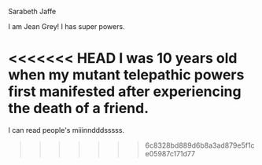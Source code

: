Sarabeth Jaffe

I am Jean Grey! I has super powers.

<<<<<<< HEAD
I was 10 years old when my mutant telepathic powers first manifested after experiencing the death of a friend.
=======
I can read people's miiinndddsssss.
>>>>>>> 6c8328bd889d6b8a3ad879e5f1ce05987c171d77
